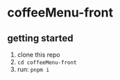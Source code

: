 # coffeeMenu-front

## getting started

1) clone this repo
2) `cd coffeeMenu-front`
3) run: `pnpm i`
